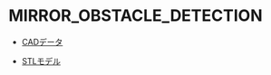 # MIRROR_OBSTACLE_DETECTION



- [CADデータ](https://workbench.grabcad.com/workbench/projects/gcxSH3HJgjFLzhEdpCU-hRgii7pXtuxlk3E0U46gWIwDdF#/space/gcip-oxmde-EwvW47NdzGdO0WVoQtpcRMA1btDJiVZNaXg)

- [STLモデル](https://github.com/maHidaka/mirror_obstacle_detection/blob/b723508b7b0683b292ef337a1da8b8ce57669b37/models/%E3%83%9F%E3%83%A9%E3%83%BC%E6%90%AD%E8%BC%89%E5%9E%8BURG.stl)

